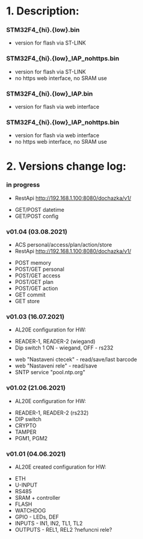 # 1. Description:

### STM32F4_{hi}.{low}.bin 
* version for flash via ST-LINK

### STM32F4_{hi}.{low}_IAP_nohttps.bin
* version for flash via ST-LINK
* no https web interface, no SRAM use

### STM32F4_{hi}.{low}_IAP.bin 
* version for flash via web interface

### STM32F4_{hi}.{low}_IAP_nohttps.bin
* version for flash via web interface
* no https web interface, no SRAM use

# 2. Versions change log:

### in progress
* RestApi http://192.168.1.100:8080/dochazka/v1/
- GET/POST datetime
- GET/POST config

### v01.04 (03.08.2021)
* ACS personal/access/plan/action/store
* RestApi http://192.168.1.100:8080/dochazka/v1/
- POST memory
- POST/GET personal
- POST/GET access
- POST/GET plan
- POST/GET action
- GET commit
- GET store

### v01.03 (16.07.2021)
* AL20E configuration for HW: 
- READER-1, READER-2 (wiegand)
- Dip switch 1 ON - wiegand, OFF - rs232
* web "Nastaveni ctecek" - read/save/last barcode
* web "Nastaveni rele" - read/save
* SNTP service "pool.ntp.org"

### v01.02 (21.06.2021)
* AL20E configuration for HW: 
- READER-1, READER-2 (rs232)
- DIP switch
- CRYPTO
- TAMPER
- PGM1, PGM2
  
### v01.01 (04.06.2021)
* AL20E created configuration for HW:
- ETH
- U-INPUT
- RS485
- SRAM + controller
- FLASH
- WATCHDOG
- GPIO - LEDs, DEF
- INPUTS - IN1, IN2, TL1, TL2
- OUTPUTS - REL1, REL2 ?nefuncni rele?